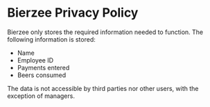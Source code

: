 # Bierzee Privacy Policy

Bierzee only stores the required information needed to function. The following information is stored:
- Name
- Employee ID
- Payments entered
- Beers consumed

The data is not accessible by third parties nor other users, with the exception of managers.

